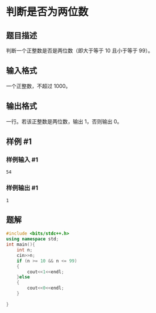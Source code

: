 # 判断是否为两位数

## 题目描述

判断一个正整数是否是两位数（即大于等于 $10$ 且小于等于 $99$）。

## 输入格式

一个正整数，不超过 $1000$。

## 输出格式

一行。若该正整数是两位数，输出 $1$，否则输出 $0$。

## 样例 #1

### 样例输入 #1

```
54
```

### 样例输出 #1

```
1
```

## 题解
```cpp
#include <bits/stdc++.h>
using namespace std;
int main(){
    int n;
    cin>>n;
    if (n >= 10 && n <= 99)
    {
        cout<<1<<endl;
    }else
    {
        cout<<0<<endl;
    }
    
}
```